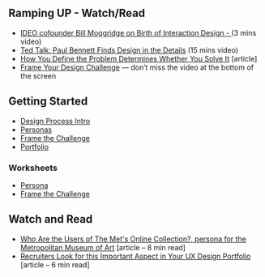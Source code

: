 ## Ramping UP - Watch/Read
* [IDEO cofounder Bill Moggridge on Birth of Interaction Design - ](https://www.youtube.com/watch?v=DAHHSS_WgfI&feature=youtu.be)(3 mins video)
* [Ted Talk: Paul Bennett Finds Design in the Details](https://www.ted.com/talks/paul_bennett_finds_design_in_the_details) (15 mins video)
* [How You Define the Problem Determines Whether You Solve It](https://hbr.org/2017/06/how-you-define-the-problem-determines-whether-you-solve-it) [article]
* [Frame Your Design Challenge](https://www.designkit.org/methods/60) — don’t miss the video at the bottom of the screen


## Getting Started
* [Design Process Intro](Design_Process_Intro.pdf)
* [Personas](Personas.pdf)
* [Frame the Challenge](FrameTheChallenge.pdf)
* [Portfolio](PortfolioNotes.pdf)

### Worksheets
* [Persona](WS-Persona.pdf)
* [Frame the Challenge](WS-FrameChallenge.pdf)

## Watch and Read
* [Who Are the Users of The Met's Online Collection?, persona for the Metropolitan Museum of Art](https://www.metmuseum.org/blogs/collection-insights/2017/online-collection-user-research) [article – 8 min read]
* [Recruiters Look for this Important Aspect in Your UX Design Portfolio](https://medium.muz.li/recruiters-look-for-this-important-aspect-in-your-portfolio-1947f15a7766) [article – 6 min read]
